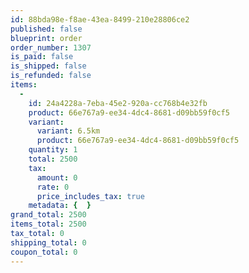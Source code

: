 ```yaml
---
id: 88bda98e-f8ae-43ea-8499-210e28806ce2
published: false
blueprint: order
order_number: 1307
is_paid: false
is_shipped: false
is_refunded: false
items:
  -
    id: 24a4228a-7eba-45e2-920a-cc768b4e32fb
    product: 66e767a9-ee34-4dc4-8681-d09bb59f0cf5
    variant:
      variant: 6.5km
      product: 66e767a9-ee34-4dc4-8681-d09bb59f0cf5
    quantity: 1
    total: 2500
    tax:
      amount: 0
      rate: 0
      price_includes_tax: true
    metadata: {  }
grand_total: 2500
items_total: 2500
tax_total: 0
shipping_total: 0
coupon_total: 0
---
```

